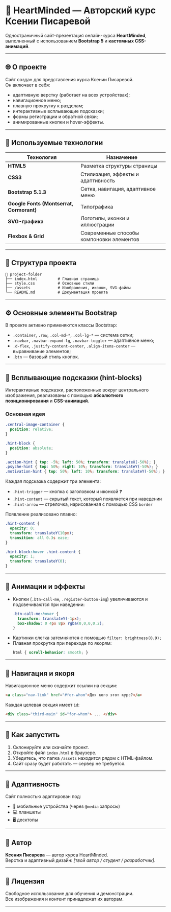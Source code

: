 # 💖 HeartMinded — Авторский курс Ксении Писаревой

Одностраничный сайт-презентация онлайн-курса **HeartMinded**, выполненный с использованием **Bootstrap 5** и **кастомных CSS-анимаций**.

---

## 🌐 О проекте

Сайт создан для представления курса Ксении Писаревой.  
Он включает в себя:
- адаптивную верстку (работает на всех устройствах);
- навигационное меню;
- плавную прокрутку к разделам;
- интерактивные всплывающие подсказки;
- формы регистрации и обратной связи;
- анимированные кнопки и hover-эффекты.

---

## 🧩 Используемые технологии

| Технология | Назначение |
|-------------|-------------|
| **HTML5** | Разметка структуры страницы |
| **CSS3** | Стилизация, эффекты и адаптивность |
| **Bootstrap 5.1.3** | Сетка, навигация, адаптивное меню |
| **Google Fonts (Montserrat, Cormorant)** | Типографика |
| **SVG-графика** | Логотипы, иконки и иллюстрации |
| **Flexbox & Grid** | Современные способы компоновки элементов |

---

## 🧭 Структура проекта

```
📁 project-folder
├── index.html         # Главная страница
├── style.css          # Основные стили
├── /assets            # Изображения, иконки, SVG-файлы
└── README.md          # Документация проекта
```

---

## ⚙️ Основные элементы Bootstrap

В проекте активно применяются классы Bootstrap:
- `.container`, `.row`, `.col-md-*`, `.col-lg-*` — система сетки;
- `.navbar`, `.navbar-expand-lg`, `.navbar-toggler` — адаптивное меню;
- `.d-flex`, `.justify-content-center`, `.align-items-center` — выравнивание элементов;
- `.btn` — базовый стиль кнопок.

---

## 💬 Всплывающие подсказки (hint-blocks)

Интерактивные подсказки, расположенные вокруг центрального изображения, реализованы с помощью **абсолютного позиционирования** и **CSS-анимаций**.

### Основная идея
```css
.central-image-container {
  position: relative;
}

.hint-block {
  position: absolute;
}

.action-hint { top: -5%; left: 50%; transform: translateX(-50%); }
.psyche-hint { top: 50%; right: 10%; transform: translateY(-50%); }
.motivation-hint { top: 50%; left: 10%; transform: translateY(-50%); }
```

Каждая подсказка содержит три элемента:
- `.hint-trigger` — кнопка с заголовком и иконкой ❓  
- `.hint-content` — скрытый текст, который появляется при наведении  
- `.hint-arrow` — стрелочка, нарисованная с помощью CSS `border`

Появление реализовано плавно:
```css
.hint-content {
  opacity: 0;
  transform: translateY(10px);
  transition: all 0.3s ease;
}

.hint-block:hover .hint-content {
  opacity: 1;
  transform: translateY(0);
}
```

---

## 🎨 Анимации и эффекты

- Кнопки (`.btn-call-me`, `.register-button-img`) увеличиваются и подсвечиваются при наведении:
  ```css
  .btn-call-me:hover {
    transform: translateY(-1px);
    box-shadow: 0 4px 8px rgba(0,0,0,0.2);
  }
  ```
- Картинки слегка затемняются с помощью `filter: brightness(0.9);`
- Плавная прокрутка при переходе по якорям:
  ```css
  html { scroll-behavior: smooth; }
  ```

---

## 🧭 Навигация и якоря

Навигационное меню содержит ссылки на секции:
```html
<a class="nav-link" href="#for-whom">Для кого этот курс?</a>
```

Каждая целевая секция имеет `id`:
```html
<div class="third-main" id="for-whom"> ... </div>
```

---

## 🚀 Как запустить

1. Склонируйте или скачайте проект.
2. Откройте файл `index.html` в браузере.
3. Убедитесь, что папка `/assets` находится рядом с HTML-файлом.
4. Сайт сразу будет работать — сервер не требуется.

---

## 📱 Адаптивность

Сайт полностью адаптирован под:
- 📱 мобильные устройства (через `@media` запросы)
- 💻 планшеты
- 🖥️ десктопы

---

## 🧠 Автор

**Ксения Писарева** — автор курса HeartMinded.  
Верстка и адаптивный дизайн: *[твой автор / студент / разработчик]*.

---

## 📄 Лицензия

Свободное использование для обучения и демонстрации.  
Все изображения и контент принадлежат их авторам.

---
